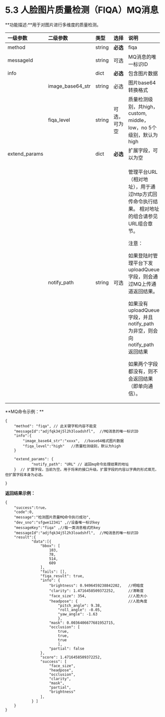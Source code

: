 # 5.3 人脸图片质量检测（FIQA）MQ消息

**功能描述:**用于对图片进行多维度的质量检测。



<table>
  <thead>
    <tr>
      <th style="text-align:left"><b>&#x4E00;&#x7EA7;&#x53C2;&#x6570;</b>
      </th>
      <th style="text-align:left"><b>&#x4E8C;&#x7EA7;&#x53C2;&#x6570;</b>
      </th>
      <th style="text-align:left"><b>&#x7C7B;&#x578B;</b>
      </th>
      <th style="text-align:left"><b>&#x9009;&#x62E9;</b>
      </th>
      <th style="text-align:left"><b>&#x8BF4;&#x660E;</b>
      </th>
    </tr>
  </thead>
  <tbody>
    <tr>
      <td style="text-align:left">method</td>
      <td style="text-align:left"></td>
      <td style="text-align:left">string</td>
      <td style="text-align:left"><b>&#x5FC5;&#x9009;</b>
      </td>
      <td style="text-align:left">fiqa</td>
    </tr>
    <tr>
      <td style="text-align:left">messageId</td>
      <td style="text-align:left"></td>
      <td style="text-align:left">string</td>
      <td style="text-align:left">&#x53EF;&#x9009;</td>
      <td style="text-align:left">MQ&#x6D88;&#x606F;&#x7684;&#x552F;&#x4E00;&#x6807;&#x8BC6;ID</td>
    </tr>
    <tr>
      <td style="text-align:left">info</td>
      <td style="text-align:left"></td>
      <td style="text-align:left">dict</td>
      <td style="text-align:left"><b>&#x5FC5;&#x9009;</b>
      </td>
      <td style="text-align:left">&#x5305;&#x542B;&#x56FE;&#x7247;&#x6570;&#x636E;</td>
    </tr>
    <tr>
      <td style="text-align:left"></td>
      <td style="text-align:left">image_base64_str</td>
      <td style="text-align:left">string</td>
      <td style="text-align:left">&#x5FC5;&#x9009;</td>
      <td style="text-align:left">&#x56FE;&#x7247;base64&#x8F6C;&#x6362;&#x683C;&#x5F0F;</td>
    </tr>
    <tr>
      <td style="text-align:left"></td>
      <td style="text-align:left">fiqa_level</td>
      <td style="text-align:left">string</td>
      <td style="text-align:left">&#x53EF;&#x9009;&#xFF0C;&#x53EF;&#x4E3A;&#x7A7A;</td>
      <td style="text-align:left">&#x8D28;&#x91CF;&#x68C0;&#x6D4B;&#x7EA7;&#x522B;&#xFF0C;&#x5171;high&#xFF0C;custom,
        middle&#xFF0C;low&#xFF0C;no 5&#x4E2A;&#x7EA7;&#x522B;&#xFF0C;&#x9ED8;&#x8BA4;&#x4E3A;high</td>
    </tr>
    <tr>
      <td style="text-align:left">extend_params</td>
      <td style="text-align:left"></td>
      <td style="text-align:left">dict</td>
      <td style="text-align:left"><b>&#x5FC5;&#x9009;</b>
      </td>
      <td style="text-align:left">&#x6269;&#x5C55;&#x5B57;&#x6BB5;&#xFF0C;&#x53EF;&#x4EE5;&#x4E3A;&#x7A7A;</td>
    </tr>
    <tr>
      <td style="text-align:left"></td>
      <td style="text-align:left">notify_path</td>
      <td style="text-align:left">string</td>
      <td style="text-align:left">&#x53EF;&#x9009;</td>
      <td style="text-align:left">
        <p>&#x7BA1;&#x7406;&#x5E73;&#x53F0;URL&#xFF08;&#x76F8;&#x5BF9;&#x5730;&#x5740;&#xFF09;&#xFF0C;&#x7528;&#x4E8E;&#x901A;&#x8FC7;http&#x65B9;&#x5F0F;&#x56DE;&#x4F20;&#x547D;&#x4EE4;&#x6267;&#x884C;&#x7ED3;&#x679C;&#x3002;
          &#x76F8;&#x5BF9;&#x5730;&#x5740;&#x7684;&#x7EC4;&#x5408;&#x8BF7;&#x53C2;&#x89C1;
          URL&#x7EC4;&#x5408;&#x7AE0;&#x8282;&#x3002;</p>
        <p>&#x6CE8;&#x610F;&#xFF1A;</p>
        <p>&#x5982;&#x679C;&#x767B;&#x9646;&#x65F6;&#x7BA1;&#x7406;&#x5E73;&#x53F0;&#x4E0B;&#x53D1;
          uploadQueue &#x5B57;&#x6BB5;&#xFF0C;&#x5219;&#x4F1A;&#x901A;&#x8FC7;MQ&#x4E0A;&#x4F20;&#x901A;&#x9053;&#x8FD4;&#x56DE;&#x7ED3;&#x679C;&#x3002;</p>
        <p>&#x5982;&#x679C;&#x6CA1;&#x6709; uploadQueue &#x5B57;&#x6BB5;&#xFF0C;&#x5E76;&#x4E14;
          notify_path &#x4E3A;&#x975E;&#x7A7A;&#xFF0C;&#x5219;&#x4F1A;&#x5411; notify_path
          &#x8FD4;&#x56DE;&#x7ED3;&#x679C;</p>
        <p>&#x5982;&#x679C;&#x4E24;&#x4E2A;&#x5B57;&#x6BB5;&#x90FD;&#x6CA1;&#x6709;&#xFF0C;&#x5219;&#x4E0D;&#x4F1A;&#x8FD4;&#x56DE;&#x7ED3;&#x679C;&#xFF08;&#x5373;&#x5355;&#x5411;&#x901A;&#x4FE1;&#xFF09;&#x3002;</p>
      </td>
    </tr>
  </tbody>
</table>**MQ命令示例：**

```text
{
	"method": "fiqa", // 此关键字和内容不能变
    "messageId":"adjfqk34j5l2h3loadshfl",  //MQ消息的唯一标识ID
	"info":{
		"image_base64_str":"xxxx",  //base64格式图片数据
		"fiqa_level":"high"   //质量检测级别，默认为high
	}

	"extend_params": {
			"notify_path": "URL" // 返回mq命令处理结果的地址
    }  // 扩展字段，当前为空。用于将来的接口升级。扩展字段的内容以字典的形式填充，但扩展字段本身为必选。
	
}
```

**返回结果示例：**

```text
{
	"success":true，
    "code":0,
    "message":"检测图片质量MQ命令执行成功",
	"dev_sno":"sfgwe12341" ,//设备唯一标识key
	"messageKey":"fiqa" ,//每一类消息格式的key
    "messageId":"adjfqk34j5l2h3loadshfl",  //MQ消息的唯一标识ID
	"result":{
			"data":[{
				"bbox": [
                	103,
                	78,
               		514,
                	609
            	],
            	"fails": [],
            	"fiqa_result": true,
            	"info": {
                	"brightness": 0.9496459238842202,   //明暗度
                	"clarity": 1.4716458509372252,      //清晰度
                	"face_size": 354,                   //人脸大小
                	"headpose": {                       //人脸角度
                    	"pitch_angle": 9.38,
                    	"roll_angle": -0.05,
                    	"yaw_angle": -1.63
                		},
                	"mask": 0.0036406677681952715,       
                	"occlusion": [
                    	true,
                    	true,
                    	true
                		],
                	"partial": false
            	},
            	"score": 1.4716458509372252,
            	"success": [
                	"face_size",
                	"headpose",
                	"occlusion",
                	"clarity",
                	"mask",
                	"partial",
                	"brightness"
            	]， 
			} ]                                                                                  
	}
}
```



